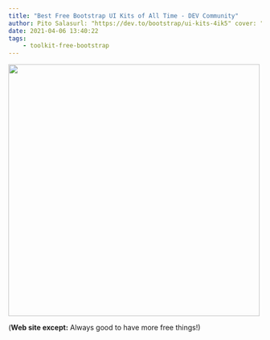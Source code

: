 ```yaml
---
title: "Best Free Bootstrap UI Kits of All Time - DEV Community"
author: Pito Salasurl: "https://dev.to/bootstrap/ui-kits-4ik5" cover: "https://res.cloudinary.com/practicaldev/image/fetch/s--sdM-9UPx--/c_imagga_scale,f_auto,fl_progressive,h_500,q_auto,w_1000/https://thepracticaldev.s3.amazonaws.com/i/5t7vk3bqx0maf2gzeq2t.png" 
date: 2021-04-06 13:40:22
tags:
    - toolkit-free-bootstrap
---
```

<img src=https://res.cloudinary.com/practicaldev/image/fetch/s--sdM-9UPx--/c_imagga_scale,f_auto,fl_progressive,h_500,q_auto,w_1000/https://thepracticaldev.s3.amazonaws.com/i/5t7vk3bqx0maf2gzeq2t.png width="500">



(**Web site except:** Always good to have more free things!) 
